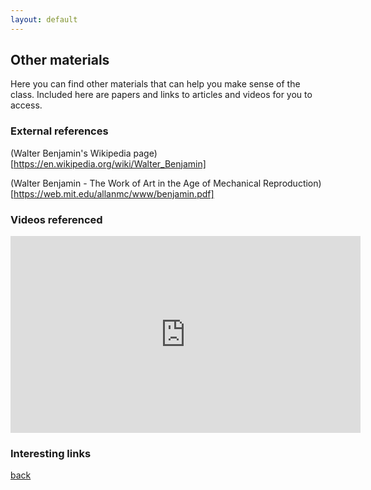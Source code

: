 ```yaml
---
layout: default
---
```


## Other materials

Here you can find other materials that can help you make sense of the class. Included here are papers and links to articles and videos for you to access.

### External references

(Walter Benjamin's Wikipedia page)[https://en.wikipedia.org/wiki/Walter_Benjamin]

(Walter Benjamin - The Work of Art in the Age of Mechanical Reproduction)[https://web.mit.edu/allanmc/www/benjamin.pdf]

### Videos referenced

<iframe width="560" height="315" src="https://www.youtube.com/embed/UoCrx0scCkM" title="YouTube video player" frameborder="0" allow="accelerometer; autoplay; clipboard-write; encrypted-media; gyroscope; picture-in-picture; web-share" allowfullscreen></iframe>

### Interesting links

[back](./)
